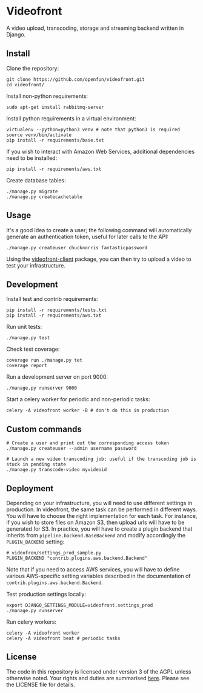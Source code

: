 # Videofront

A video upload, transcoding, storage and streaming backend written in Django.

## Install

Clone the repository:

    git clone https://github.com/openfun/videofront.git
    cd videofront/

Install non-python requirements:

    sudo apt-get install rabbitmq-server

Install python requirements in a virtual environment:

    virtualenv --python=python3 venv # note that python3 is required
    source venv/bin/activate
    pip install -r requirements/base.txt

If you wish to interact with Amazon Web Services, additional dependencies need to be installed:

    pip install -r requirements/aws.txt

Create database tables:

    ./manage.py migrate
    ./manage.py createcachetable

## Usage

It's a good idea to create a user; the following command will automatically generate an authentication token, useful for later calls to the API:

    ./manage.py createuser chucknorris fantasticpassword

Using the [videofront-client](https://github.com/openfun/videofront-client) package, you can then try to upload a video to test your infrastructure.

## Development

Install test and contrib requirements:

    pip install -r requirements/tests.txt
    pip install -r requirements/aws.txt

Run unit tests:

    ./manage.py test

Check test coverage:

    coverage run ./manage.py tet
    coverage report

Run a development server on port 9000:

    ./manage.py runserver 9000

Start a celery worker for periodic and non-periodic tasks:

    celery -A videofront worker -B # don't do this in production

## Custom commands

    # Create a user and print out the corresponding access token
    ./manage.py createuser --admin username password

    # Launch a new video transcoding job; useful if the transcoding job is stuck in pending state
    ./manage.py transcode-video myvideoid

## Deployment

Depending on your infrastructure, you will need to use different settings in production. In videofront, the same task can be performed in different ways. You will have to choose the right implementation for each task. For instance, if you wish to store files on Amazon S3, then upload urls will have to be generated for S3. In practice, you will have to create a plugin backend that inherits from `pipeline.backend.BaseBackend` and modify accordingly the `PLUGIN_BACKEND` setting:

    # videofron/settings_prod_sample.py
    PLUGIN_BACKEND "contrib.plugins.aws.backend.Backend"

Note that if you need to access AWS services, you will have to define various AWS-specific setting variables described in the documentation of `contrib.plugins.aws.backend.Backend`.

Test production settings locally:

    export DJANGO_SETTINGS_MODULE=videofront.settings_prod 
    ./manage.py runserver

Run celery workers:

    celery -A videofront worker
    celery -A videofront beat # periodic tasks

## License

The code in this repository is licensed under version 3 of the AGPL unless otherwise noted. Your rights and duties are summarised [here](https://tldrlegal.com/license/gnu-affero-general-public-license-v3-(agpl-3.0)). Please see the LICENSE file for details.

